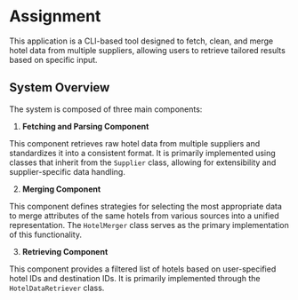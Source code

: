 # Assignment

This application is a CLI-based tool designed to fetch, clean, and merge hotel data from multiple suppliers, allowing users to retrieve tailored results based on specific input.

## System Overview

The system is composed of three main components:

1. **Fetching and Parsing Component**

This component retrieves raw hotel data from multiple suppliers and standardizes it into a consistent format. It is primarily implemented using classes that inherit from the `Supplier` class, allowing for extensibility and supplier-specific data handling.

2. **Merging Component**

This component defines strategies for selecting the most appropriate data to merge attributes of the same hotels from various sources into a unified representation. The `HotelMerger` class serves as the primary implementation of this functionality.

3. **Retrieving Component**

This component provides a filtered list of hotels based on user-specified hotel IDs and destination IDs. It is primarily implemented through the `HotelDataRetriever` class.
